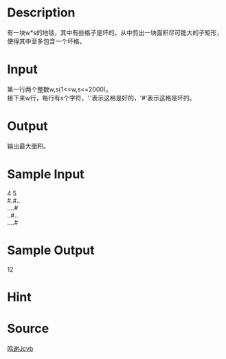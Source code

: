 
# Description

<div class="content"><p>有一块w*s的地毯，其中有些格子是坏的。从中剪出一块面积尽可能大的子矩形，使得其中至多包含一个坏格。</p></div>

# Input

<div class="content"><p>第一行两个整数w,s(1&lt;=w,s&lt;=2000)。<br/>
接下来w行，每行有s个字符，&#39;.&#39;表示这格是好的，&#39;#&#39;表示这格是坏的。</p></div>

# Output

<div class="content"><p>输出最大面积。</p></div>

# Sample Input

<div class="content"><span class="sampledata">4 5<br/>
#.#..<br/>
....#<br/>
..#..<br/>
....#</span></div>

# Sample Output

<div class="content"><span class="sampledata">12</span></div>

# Hint

<div class="content"><p></p></div>

# Source

<div class="content"><p><a href="problemset.php?search=鸣谢Jcvb">鸣谢Jcvb</a></p></div>

